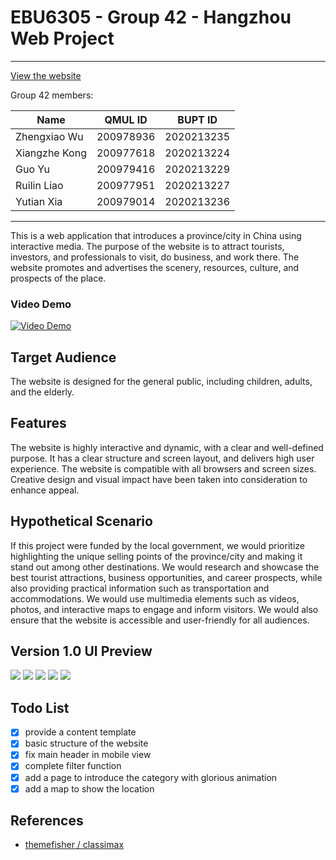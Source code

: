 # EBU6305 - Group 42 - Hangzhou Web Project

---
[View the website](https://t0saki.github.io/Multimedia-Web-Application/index.html)

Group 42 members:

| Name          | QMUL ID   | BUPT ID    |
| ------------- | --------- | ---------- |
| Zhengxiao Wu  | 200978936 | 2020213235 |
| Xiangzhe Kong | 200977618 | 2020213224 |
| Guo Yu        | 200979416 | 2020213229 |
| Ruilin Liao   | 200977951 | 2020213227 |
| Yutian Xia    | 200979014 | 2020213236 |

---

This is a web application that introduces a province/city in China using interactive media. The purpose of the website is to attract tourists, investors, and professionals to visit, do business, and work there. The website promotes and advertises the scenery, resources, culture, and prospects of the place.

### Video Demo

[![Video Demo](https://img.youtube.com/vi/QIh6mxHCXF8/0.jpg)](https://www.youtube.com/watch?v=QIh6mxHCXF8)

## Target Audience

The website is designed for the general public, including children, adults, and the elderly.

## Features

The website is highly interactive and dynamic, with a clear and well-defined purpose. It has a clear structure and screen layout, and delivers high user experience. The website is compatible with all browsers and screen sizes. Creative design and visual impact have been taken into consideration to enhance appeal.

## Hypothetical Scenario

If this project were funded by the local government, we would prioritize highlighting the unique selling points of the province/city and making it stand out among other destinations. We would research and showcase the best tourist attractions, business opportunities, and career prospects, while also providing practical information such as transportation and accommodations. We would use multimedia elements such as videos, photos, and interactive maps to engage and inform visitors. We would also ensure that the website is accessible and user-friendly for all audiences.

## Version 1.0 UI Preview
![](./UI%20images/Wireframe%201.png)
![](./UI%20images/Wireframe%202.png)
![](./UI%20images/Wireframe%203.png)
![](./UI%20images/Wireframe%204.png)
![](./UI%20images/Wireframe%205.png)

## Todo List
- [x] provide a content template
- [x] basic structure of the website
- [x] fix main header in mobile view
- [x] complete filter function
- [x] add a page to introduce the category with glorious animation
- [x] add a map to show the location

## References

* [themefisher / classimax](https://github.com/themefisher/classimax)
